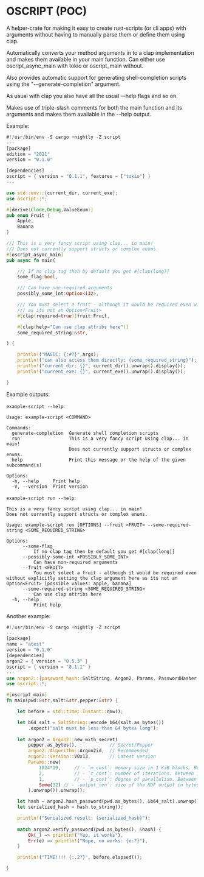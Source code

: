 # OSCRIPT (POC)

A helper-crate for making it easy to create rust-scripts (or cli apps) with arguments without having to manually parse them or define them using clap.

Automatically converts your method arguments in to a clap implementation and makes them available in your main function. Can either use oscript_async_main with tokio or oscript_main without.

Also provides automatic support for generating shell-completion scripts using the "--generate-completion" argument.

As usual with clap you also have all the usual --help flags and so on.

Makes use of triple-slash comments for both the main function and its arguments and makes them available in the --help output. 

Example:
```rust
#!/usr/bin/env -S cargo +nightly -Z script
---
[package]
edition = "2021"
version = "0.1.0"

[dependencies]
oscript = { version = "0.1.1", features = ["tokio"] }
---

use std::env::{current_dir, current_exe};
use oscript::*;

#[derive(Clone,Debug,ValueEnum)]
pub enum Fruit {
    Apple,
    Banana
}

/// This is a very fancy script using clap... in main!
/// Does not currently support structs or complex enums.
#[oscript_async_main]
pub async fn main(

    /// If no clap tag then by default you get #[clap(long)]
    some_flag:bool, 

    /// Can have non-required arguments
    possibly_some_int:Option<i32>,

    /// You must select a fruit - although it would be required even without explicitly setting the clap argument here
    /// as its not an Option<Fruit>
    #[clap(required=true)]fruit:Fruit,

    #[clap(help="Can use clap attribs here")]
    some_required_string:&str, 

) {

    println!("MAGIC: {:#?}",args);
    println!("can also access them directly: {some_required_string}");
    println!("current_dir: {}", current_dir().unwrap().display());
    println!("current_exe: {}", current_exe().unwrap().display());

}

```

Example outputs:

`example-script --help`:
```
Usage: example-script <COMMAND>

Commands:
  generate-completion  Generate shell completion scripts
  run                  This is a very fancy script using clap... in main!
                       Does not currently support structs or complex enums.
  help                 Print this message or the help of the given subcommand(s)

Options:
  -h, --help     Print help
  -V, --version  Print version
  ```

`example-script run --help`:
```
This is a very fancy script using clap... in main!
Does not currently support structs or complex enums.

Usage: example-script run [OPTIONS] --fruit <FRUIT> --some-required-string <SOME_REQUIRED_STRING>

Options:
      --some-flag
          If no clap tag then by default you get #[clap(long)]
      --possibly-some-int <POSSIBLY_SOME_INT>
          Can have non-required arguments
      --fruit <FRUIT>
          You must select a fruit - although it would be required even without explicitly setting the clap argument here as its not an Option<Fruit> [possible values: apple, banana]
      --some-required-string <SOME_REQUIRED_STRING>
          Can use clap attribs here
  -h, --help
          Print help

```




Another example:
```rust
#!/usr/bin/env -S cargo +nightly -Z script
--- 
[package]
name = "atest"
version = "0.1.0"
[dependencies]
argon2 = { version = "0.5.3" }
oscript = { version = "0.1.1" }
---
use argon2::{password_hash::SaltString, Argon2, Params, PasswordHasher, PasswordVerifier};
use oscript::*;

#[oscript_main]
fn main(pwd:&str,salt:&str,pepper:&str) {

    let before = std::time::Instant::now();

    let b64_salt = SaltString::encode_b64(salt.as_bytes())
        .expect("salt must be less than 64 bytes long");
 
    let argon2 = Argon2::new_with_secret(
        pepper.as_bytes(),            // Secret/Pepper
        argon2::Algorithm::Argon2id,  // Recommended 
        argon2::Version::V0x13,       // Latest version
        Params::new(
            1024*19,     // - `m_cost`: memory size in 1 KiB blocks. Between 8\*`p_cost` and (2^32)-1.
            2,           // - `t_cost`: number of iterations. Between 1 and (2^32)-1.
            1,           // - `p_cost`: degree of parallelism. Between 1 and (2^24)-1.
            Some(32) // - `output_len`: size of the KDF output in bytes. Default 32.
        ).unwrap()).unwrap();

    let hash = argon2.hash_password(pwd.as_bytes(), &b64_salt).unwrap();  
    let serialized_hash = hash.to_string();

    println!("Serialized result: {serialized_hash}");
 
    match argon2.verify_password(pwd.as_bytes(), &hash) {
        Ok(_) => println!("Yep, it works"),
        Err(e) => println!("Nope, no works: {e:?}"),
    }

    println!("TIME!!!! {:.2?}", before.elapsed());

}
```
